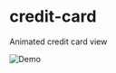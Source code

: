 # credit-card
Animated credit card view

![Demo](https://github.com/user-attachments/assets/f89142d3-ca70-4c43-b069-4b9f092e0893)
